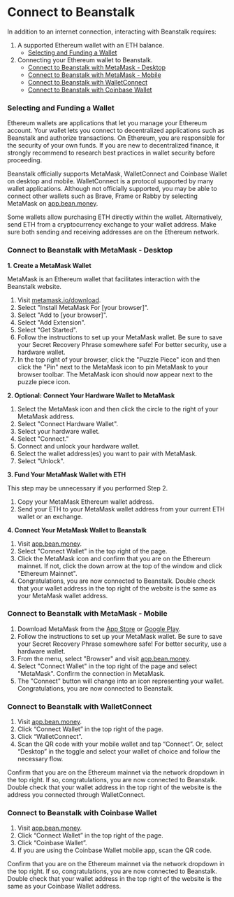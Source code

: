# Connect to Beanstalk

In addition to an internet connection, interacting with Beanstalk requires:

1. A supported Ethereum wallet with an ETH balance.
   * [Selecting and Funding a Wallet](connect-wallet.md#selecting-a-wallet)
2. Connecting your Ethereum wallet to Beanstalk.
   * [Connect to Beanstalk with MetaMask - Desktop](connect-wallet.md#connect-to-beanstalk-with-metamask-desktop)
   * [Connect to Beanstalk with MetaMask - Mobile](connect-wallet.md#undefined)
   * [Connect to Beanstalk with WalletConnect](connect-wallet.md#connect-to-beanstalk-with-walletconnect)
   * [Connect to Beanstalk with Coinbase Wallet](connect-wallet.md#connect-to-beanstalk-with-coinbase-wallet)

### **Selecting and Funding a Wallet**

Ethereum wallets are applications that let you manage your Ethereum account. Your wallet lets you connect to decentralized applications such as Beanstalk and authorize transactions. On Ethereum, you are responsible for the security of your own funds. If you are new to decentralized finance, it strongly recommend to research best practices in wallet security before proceeding.

Beanstalk officially supports MetaMask, WalletConnect and Coinbase Wallet on desktop and mobile. WalletConnect is a protocol supported by many wallet applications. Although not officially supported, you may be able to connect other wallets such as Brave, Frame or Rabby by selecting MetaMask on [app.bean.money](https://app.bean.money/).

Some wallets allow purchasing ETH directly within the wallet. Alternatively, send ETH from a cryptocurrency exchange to your wallet address. Make sure both sending and receiving addresses are on the Ethereum network.

### **Connect to Beanstalk with MetaMask - Desktop**

**1. Create a MetaMask Wallet**

MetaMask is an Ethereum wallet that facilitates interaction with the Beanstalk website.

1. Visit [metamask.io/download](https://metamask.io/download/).
2. Select "Install MetaMask For \[your browser]".
3. Select "Add to \[your browser]".
4. Select "Add Extension".
5. Select "Get Started".
6. Follow the instructions to set up your MetaMask wallet. Be sure to save your Secret Recovery Phrase somewhere safe! For better security, use a hardware wallet.
7. In the top right of your browser, click the "Puzzle Piece" icon and then click the "Pin" next to the MetaMask icon to pin MetaMask to your browser toolbar. The MetaMask icon should now appear next to the puzzle piece icon.

**2. Optional: Connect Your Hardware Wallet to MetaMask**

1. Select the MetaMask icon and then click the circle to the right of your MetaMask address.
2. Select "Connect Hardware Wallet".
3. Select your hardware wallet.
4. Select "Connect."
5. Connect and unlock your hardware wallet.
6. Select the wallet address(es) you want to pair with MetaMask.
7. Select "Unlock".

**3. Fund Your MetaMask Wallet with ETH**

This step may be unnecessary if you performed Step 2.

1. Copy your MetaMask Ethereum wallet address.
2. Send your ETH to your MetaMask wallet address from your current ETH wallet or an exchange.

**4. Connect Your MetaMask Wallet to Beanstalk**

1. Visit [app.bean.money](https://app.bean.money/).
2. Select "Connect Wallet" in the top right of the page.
3. Click the MetaMask icon and confirm that you are on the Ethereum mainnet. If not, click the down arrow at the top of the window and click "Ethereum Mainnet".
4. Congratulations, you are now connected to Beanstalk. Double check that your wallet address in the top right of the website is the same as your MetaMask wallet address.

### **Connect to Beanstalk with MetaMask - Mobile**

1. Download MetaMask from the [App Store](https://apps.apple.com/us/app/metamask-blockchain-wallet/id1438144202) or [Google Play](https://play.google.com/store/apps/details?id=io.metamask).
2. Follow the instructions to set up your MetaMask wallet. Be sure to save your Secret Recovery Phrase somewhere safe! For better security, use a hardware wallet.
3. From the menu, select "Browser" and visit [app.bean.money](https://app.bean.money/).
4. Select "Connect Wallet" in the top right of the page and select "MetaMask". Confirm the connection in MetaMask.
5. The "Connect" button will change into an icon representing your wallet. Congratulations, you are now connected to Beanstalk.

### **Connect to Beanstalk with WalletConnect**

1. Visit [app.bean.money](https://app.bean.money/).
2. Click “Connect Wallet” in the top right of the page.
3. Click “WalletConnect”.
4. Scan the QR code with your mobile wallet and tap “Connect”. Or, select “Desktop” in the toggle and select your wallet of choice and follow the necessary flow.

Confirm that you are on the Ethereum mainnet via the network dropdown in the top right. If so, congratulations, you are now connected to Beanstalk. Double check that your wallet address in the top right of the website is the address you connected through WalletConnect.

### **Connect to Beanstalk with Coinbase Wallet**

1. Visit [app.bean.money](https://app.bean.money/).
2. Click “Connect Wallet” in the top right of the page.
3. Click “Coinbase Wallet”.
4. If you are using the Coinbase Wallet mobile app, scan the QR code.

Confirm that you are on the Ethereum mainnet via the network dropdown in the top right. If so, congratulations, you are now connected to Beanstalk. Double check that your wallet address in the top right of the website is the same as your Coinbase Wallet address.
